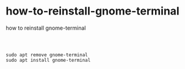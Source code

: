 # how-to-reinstall-gnome-terminal
how to reinstall gnome-terminal


```



sudo apt remove gnome-terminal
sudo apt install gnome-terminal
```
